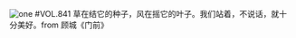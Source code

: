 ![one](http://image.wufazhuce.com/FiAaBKwf-_4SZeZObod25F-qLkwY)
#VOL.841
草在结它的种子，风在摇它的叶子。我们站着，不说话，就十分美好。from 顾城《门前》